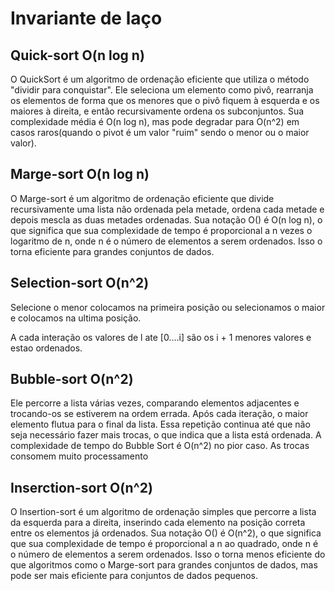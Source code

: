 # Invariante de laço

## Quick-sort O(n log n)

O QuickSort é um algoritmo de ordenação eficiente que utiliza o método "dividir para conquistar". Ele seleciona um elemento como pivô, rearranja os elementos de forma que os menores que o pivô fiquem à esquerda e os maiores à direita, e então recursivamente ordena os subconjuntos. Sua complexidade média é O(n log n), mas pode degradar para O(n^2) em casos raros(quando o pivot é um valor "ruim" sendo o menor ou o maior valor).

## Marge-sort  O(n log n)

O Marge-sort é um algoritmo de ordenação eficiente que divide recursivamente uma lista não ordenada pela metade, ordena cada metade e depois mescla as duas metades ordenadas. Sua notação O() é O(n log n), o que significa que sua complexidade de tempo é proporcional a n vezes o logaritmo de n, onde n é o número de elementos a serem ordenados. Isso o torna eficiente para grandes conjuntos de dados.

## Selection-sort  O(n^2)

Selecione o menor colocamos na primeira posição ou selecionamos o maior e colocamos na ultima posição.

A cada interação  os valores de l ate [0....i] são os i + 1 menores valores e estao ordenados.

## Bubble-sort  O(n^2)

Ele percorre a lista várias vezes, comparando elementos adjacentes e trocando-os se estiverem na ordem errada. Após cada iteração, o maior elemento flutua para o final da lista. Essa repetição continua até que não seja necessário fazer mais trocas, o que indica que a lista está ordenada. A complexidade de tempo do Bubble Sort é O(n^2) no pior caso. As trocas consomem muito processamento

## Inserction-sort  O(n^2)

O Insertion-sort é um algoritmo de ordenação simples que percorre a lista da esquerda para a direita, inserindo cada elemento na posição correta entre os elementos já ordenados. Sua notação O() é O(n^2), o que significa que sua complexidade de tempo é proporcional a n ao quadrado, onde n é o número de elementos a serem ordenados. Isso o torna menos eficiente do que algoritmos como o Marge-sort para grandes conjuntos de dados, mas pode ser mais eficiente para conjuntos de dados pequenos.
